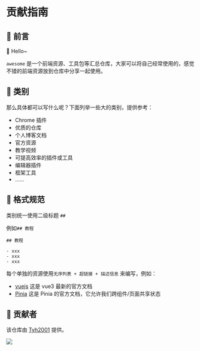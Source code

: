 # 贡献指南

## 📃 前言

👋 Hello~

`awesome` 是一个前端资源、工具包等汇总仓库，大家可以将自己经常使用的，感觉不错的前端资源放到仓库中分享一起使用。

## 🚩 类别

那么具体都可以写什么呢？下面列举一些大的类别，提供参考：

- Chrome 插件
- 优质的仓库
- 个人博客文档
- 官方资源
- 教学视频
- 可提高效率的插件或工具
- 编辑器插件
- 框架工具
- ......

## 📌 格式规范

类别统一使用二级标题 `##`

例如`## 教程`

```
## 教程

- xxx
- xxx
- xxx
```

每个单独的资源使用`无序列表 + 超链接 + 描述信息` 来编写，例如：

- [vuejs](https://staging-cn.vuejs.org/) 这是 vue3 最新的官方文档
- [Pinia](https://pinia.vuejs.org/) 这是 Pinia 的官方文档，它允许我们跨组件/页面共享状态

## 🙏 贡献者

该仓库由 [Tyh2001](https://github.com/Tyh2001) 提供。

![](https://tianyuhao.cn/images/weixin2.png)
